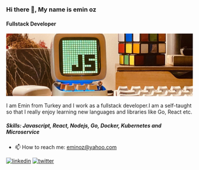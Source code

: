 ### Hi there 👋, My name is  emin oz
#### Fullstack Developer
![Fullstack Developer](https://github.com/eminoz/eminoz/blob/main/IMG_6492.JPG?raw=true)

I am Emin from Turkey and I work as a fullstack developer.I am a self-taught so that I really enjoy learning new languages and libraries like Go, React etc.  

##### Skills: Javascript, React, Nodejs, Go, Docker, Kubernetes and Microservice

- 📫 How to reach me: eminoz@yahoo.com 


[<img src='https://cdn.jsdelivr.net/npm/simple-icons@3.0.1/icons/linkedin.svg' alt='linkedin' height='40'>](https://www.linkedin.com/in/mehmeteminoz/)  [<img src='https://cdn.jsdelivr.net/npm/simple-icons@3.0.1/icons/twitter.svg' alt='twitter' height='40'>](https://twitter.com/1eminoz)  

